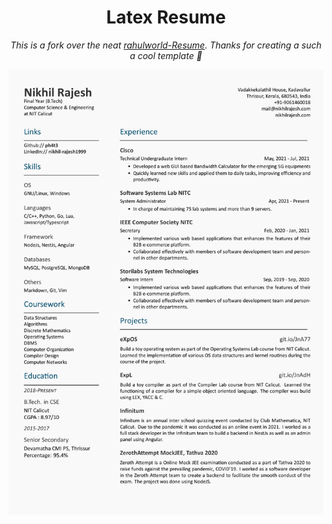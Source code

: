 <h1 align="center"> Latex Resume </h1>

<div align="center">

<i>This is a fork over the neat [rahulworld-Resume](https://github.com/rahulworld/rahulworld-Resume). Thanks for creating a such a cool template :metal:</i>

</div>

![resume.pdf](resume.jpg)
